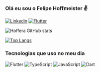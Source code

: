 ### Olá eu sou o Felipe Hoffmeister ✌️
[![Linkedin](	https://img.shields.io/badge/LinkedIn-0077B5?style=for-the-badge&logo=linkedin&logoColor=white)](https://www.linkedin.com/in/felipehoffmeister/)
[![Flutter](https://img.shields.io/badge/Instagram-E4405F?style=for-the-badge&logo=instagram&logoColor=white)](https://www.instagram.com/hoff.wav/)

![Hoffera GitHub stats](https://github-readme-stats.vercel.app/api?username=hoffera&show_icons=true&theme=radical)

[![Top Langs](https://github-readme-stats.vercel.app/api/top-langs/?username=hoffera&layout=compact&theme=darcula)](https://github.com/anuraghazra/github-readme-stats)

### Tecnologias que uso no meu dia
![Flutter](https://img.shields.io/badge/Flutter-02569B?style=for-the-badge&logo=flutter&logoColor=white)
![TypeScript](https://img.shields.io/badge/TypeScript-007ACC?style=for-the-badge&logo=typescript&logoColor=white)
![JavaScript](https://img.shields.io/badge/JavaScript-323330?style=for-the-badge&logo=javascript&logoColor=F7DF1E)
![Dart](	https://img.shields.io/badge/Dart-0175C2?style=for-the-badge&logo=dart&logoColor=white)

